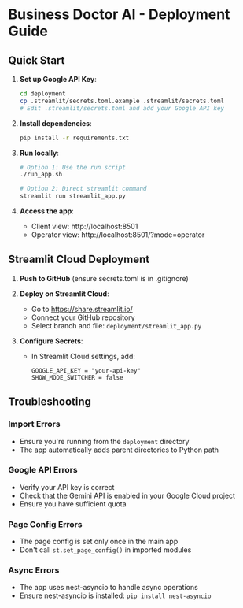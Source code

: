 # Business Doctor AI - Deployment Guide

## Quick Start

1. **Set up Google API Key**:
   ```bash
   cd deployment
   cp .streamlit/secrets.toml.example .streamlit/secrets.toml
   # Edit .streamlit/secrets.toml and add your Google API key
   ```

2. **Install dependencies**:
   ```bash
   pip install -r requirements.txt
   ```

3. **Run locally**:
   ```bash
   # Option 1: Use the run script
   ./run_app.sh
   
   # Option 2: Direct streamlit command
   streamlit run streamlit_app.py
   ```

4. **Access the app**:
   - Client view: http://localhost:8501
   - Operator view: http://localhost:8501/?mode=operator

## Streamlit Cloud Deployment

1. **Push to GitHub** (ensure secrets.toml is in .gitignore)

2. **Deploy on Streamlit Cloud**:
   - Go to https://share.streamlit.io/
   - Connect your GitHub repository
   - Select branch and file: `deployment/streamlit_app.py`
   
3. **Configure Secrets**:
   - In Streamlit Cloud settings, add:
     ```
     GOOGLE_API_KEY = "your-api-key"
     SHOW_MODE_SWITCHER = false
     ```

## Troubleshooting

### Import Errors
- Ensure you're running from the `deployment` directory
- The app automatically adds parent directories to Python path

### Google API Errors
- Verify your API key is correct
- Check that the Gemini API is enabled in your Google Cloud project
- Ensure you have sufficient quota

### Page Config Errors
- The page config is set only once in the main app
- Don't call `st.set_page_config()` in imported modules

### Async Errors
- The app uses nest-asyncio to handle async operations
- Ensure nest-asyncio is installed: `pip install nest-asyncio`